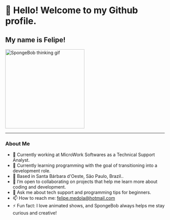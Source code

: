# 👋 Hello! Welcome to my Github profile.
## My name is Felipe!

<img src="https://media.giphy.com/media/YOUR_SpongeBob_GIF_URL.gif" alt="SpongeBob thinking gif" width="250"/>

---

### About Me

- 🔭 Currently working at MicroWork Softwares as a Technical Support Analyst.
- 🌱 Currently learning programming with the goal of transitioning into a development role.
- 📍  Based in Santa Bárbara d'Oeste, São Paulo, Brazil..
- 👯 I’m open to collaborating on projects that help me learn more about coding and development.
- 💬 Ask me about tech support and programming tips for beginners.
- 📫 How to reach me: felipe.medola@hotmail.com
- ⚡ Fun fact: I love animated shows, and SpongeBob always helps me stay curious and creative!
